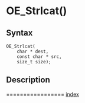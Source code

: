 # OE_Strlcat()



## Syntax

    OE_Strlcat(
        char * dest,
        const char * src,
        size_t size);
## Description 

=================
[index](index.md)

